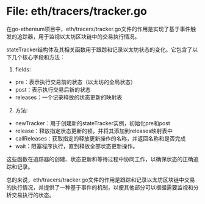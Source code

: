 # File: eth/tracers/tracker.go

在go-ethereum项目中，eth/tracers/tracker.go文件的作用是实现了基于事件触发的追踪器，用于监视以太坊区块链中的交易执行情况。

stateTracker结构体及其相关函数用于跟踪和记录以太坊状态的变化。它包含了以下几个核心字段和方法：

1. fields:
  - pre：表示执行交易前的状态（以太坊的全局状态）
  - post：表示执行交易后新的状态
  - releases：一个记录释放的状态更新的映射表

2. 方法:
  - newTracker：用于创建新的stateTracker实例，初始化pre和post
  - release：释放指定状态更新的锁，并将其添加到releases映射表中
  - callReleases：获取指定的释放更新操作的名称，并返回名称和是否完成
  - wait：阻塞程序执行，直到释放全部状态更新操作。

这些函数在追踪器的创建、状态更新和等待过程中协同工作，以确保状态的正确追踪和记录。

总的来说，eth/tracers/tracker.go文件的作用是跟踪和记录以太坊区块链中交易的执行情况，并提供了一种基于事件的机制，以便其他部分可以根据需要监视和分析交易执行的状态。

